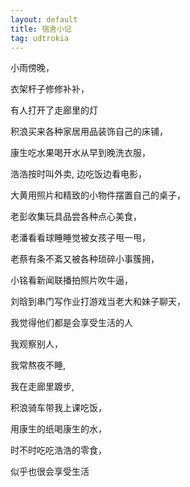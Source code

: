 ```yaml
---
layout: default
title: 宿舍小记
tag: udtrokia
---
```


小雨傍晚，

衣架杆子修修补补，

有人打开了走廊里的灯

积浪买来各种家居用品装饰自己的床铺，

康生吃水果喝开水从早到晚洗衣服，

浩浩按时叫外卖, 边吃饭边看电影，

大黄用照片和精致的小物件摆置自己的桌子，

老彭收集玩具品尝各种点心美食，

老潘看看球睡睡觉被女孩子甩一甩，

老蔡有条不紊又被各种琐碎小事簇拥，

小铭看新闻联播拍照片吹牛逼，

刘晗到串门写作业打游戏当老大和妹子聊天，

我觉得他们都是会享受生活的人

我观察别人，

我常熬夜不睡, 

我在走廊里踱步, 

积浪骑车带我上课吃饭，

用康生的纸喝康生的水，

时不时吃吃浩浩的零食，

似乎也很会享受生活
